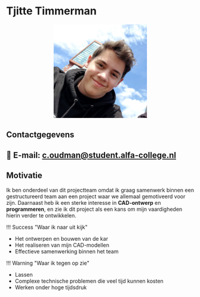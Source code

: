 # Tjitte Timmerman

<div align="center">
  <img src="docs\Tjitte\Assets\Tjitte.jpg" alt="Tjitte Timmerman" width="250px">
</div>

## Contactgegevens  
📧 **E-mail**: c.oudman@student.alfa-college.nl  
---  

## Motivatie  
Ik ben onderdeel van dit projectteam omdat ik graag samenwerk binnen een gestructureerd team aan een project waar we allemaal gemotiveerd voor zijn. Daarnaast heb ik een sterke interesse in **CAD-ontwerp** en **programmeren**, en zie ik dit project als een kans om mijn vaardigheden hierin verder te ontwikkelen.  

!!! Success "Waar ik naar uit kijk"  
  - Het ontwerpen en bouwen van de kar  
  - Het realiseren van mijn CAD-modellen  
  - Effectieve samenwerking binnen het team  

!!! Warning "Waar ik tegen op zie"  
  - Lassen    
  - Complexe technische problemen die veel tijd kunnen kosten  
  - Werken onder hoge tijdsdruk  